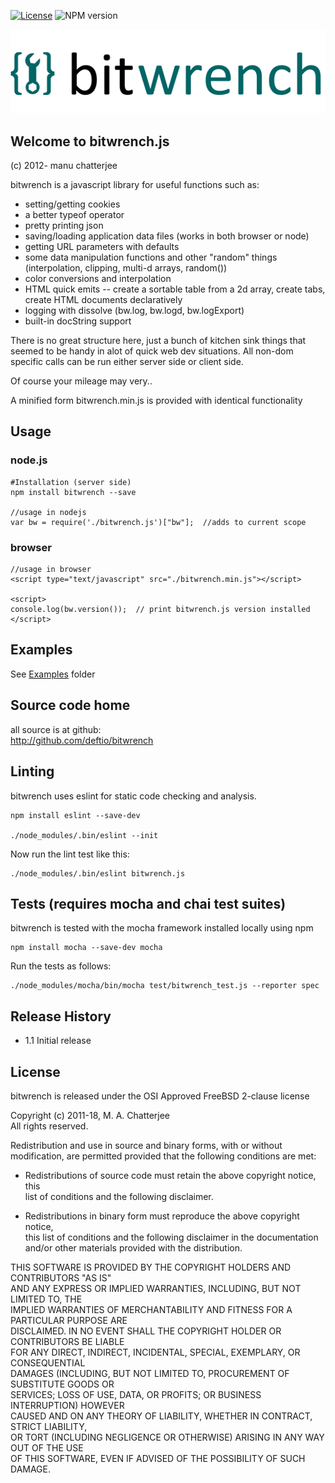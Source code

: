 [![License](https://img.shields.io/badge/License-BSD%202--Clause-blue.svg)](https://opensource.org/licenses/BSD-2-Clause)
![NPM version](http://img.shields.io/npm/v/bitwrench.svg?style=flat-square)

![bitwrench](./images/bitwrench-logo-med.png)

## Welcome to bitwrench.js 

(c) 2012- manu chatterjee 

bitwrench is a javascript library for useful functions such as:

* setting/getting cookies   
* a better typeof operator  
* pretty printing json
* saving/loading application data files (works in both browser or node)
* getting URL parameters with defaults
* some data manipulation functions and other "random" things (interpolation, clipping, multi-d arrays, random())
* color conversions and interpolation
* HTML quick emits -- create a sortable table from a 2d array, create tabs, create HTML documents declaratively
* logging with dissolve (bw.log, bw.logd, bw.logExport)
* built-in docString support


There is no great structure here, just a bunch of kitchen sink things that seemed to be handy in alot of quick web dev situations.    All non-dom specific calls can be run either server side or client side.

Of course your mileage may very..

A minified form bitwrench.min.js is provided with identical functionality

## Usage 

### node.js
```
#Installation (server side)  
npm install bitwrench --save 

//usage in nodejs
var bw = require('./bitwrench.js')["bw"];  //adds to current scope

```

### browser

```
//usage in browser
<script type="text/javascript" src="./bitwrench.min.js"></script>

<script>
console.log(bw.version());  // print bitwrench.js version installed
</script>
```
 
    
## Examples
See [Examples](./examples) folder

## Source code home  
all source is at github:  
http://github.com/deftio/bitwrench  


## Linting 
bitwrench uses eslint for static code checking and analysis.

```
npm install eslint --save-dev

./node_modules/.bin/eslint --init

```
Now run the lint test like this:
```
./node_modules/.bin/eslint bitwrench.js   
```

## Tests  (requires mocha and chai test suites)  
bitwrench is tested with the mocha framework installed locally using npm

```
npm install mocha --save-dev mocha

```

Run the tests as follows:
```
./node_modules/mocha/bin/mocha test/bitwrench_test.js --reporter spec

```

## Release History  
* 1.1 Initial release  
  
## License  
bitwrench is released under the OSI Approved FreeBSD 2-clause license  

Copyright (c) 2011-18, M. A. Chatterjee <deftio at deftio dot com>  
All rights reserved.  
  
Redistribution and use in source and binary forms, with or without  
modification, are permitted provided that the following conditions are met:  
  
* Redistributions of source code must retain the above copyright notice, this  
  list of conditions and the following disclaimer.  

* Redistributions in binary form must reproduce the above copyright notice,  
  this list of conditions and the following disclaimer in the documentation  
  and/or other materials provided with the distribution.  

THIS SOFTWARE IS PROVIDED BY THE COPYRIGHT HOLDERS AND CONTRIBUTORS "AS IS"  
AND ANY EXPRESS OR IMPLIED WARRANTIES, INCLUDING, BUT NOT LIMITED TO, THE  
IMPLIED WARRANTIES OF MERCHANTABILITY AND FITNESS FOR A PARTICULAR PURPOSE ARE  
DISCLAIMED. IN NO EVENT SHALL THE COPYRIGHT HOLDER OR CONTRIBUTORS BE LIABLE  
FOR ANY DIRECT, INDIRECT, INCIDENTAL, SPECIAL, EXEMPLARY, OR CONSEQUENTIAL  
DAMAGES (INCLUDING, BUT NOT LIMITED TO, PROCUREMENT OF SUBSTITUTE GOODS OR  
SERVICES; LOSS OF USE, DATA, OR PROFITS; OR BUSINESS INTERRUPTION) HOWEVER  
CAUSED AND ON ANY THEORY OF LIABILITY, WHETHER IN CONTRACT, STRICT LIABILITY,  
OR TORT (INCLUDING NEGLIGENCE OR OTHERWISE) ARISING IN ANY WAY OUT OF THE USE  
OF THIS SOFTWARE, EVEN IF ADVISED OF THE POSSIBILITY OF SUCH DAMAGE.  




